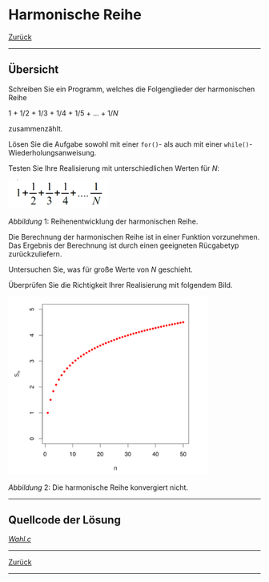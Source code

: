 # Harmonische Reihe

[Zurück](./../Exercises.md)

---

## Übersicht

Schreiben Sie ein Programm, welches die Folgenglieder der harmonischen Reihe

1 + 1/2 + 1/3 + 1/4 + 1/5 + … + 1/*N*

zusammenzählt.

Lösen Sie die Aufgabe sowohl mit einer `for()`- als auch mit einer `while()`-Wiederholungsanweisung.

Testen Sie Ihre Realisierung mit unterschiedlichen Werten für *N*:

<img src="HarmonischeReihe_01.png" width="200">

*Abbildung* 1: Reihenentwicklung der harmonischen Reihe.

Die Berechnung der harmonischen Reihe ist in einer Funktion vorzunehmen.
Das Ergebnis der Berechnung ist durch einen geeigneten Rücgabetyp zurückzuliefern.

Untersuchen Sie, was für große Werte von *N* geschieht.

Überprüfen Sie die Richtigkeit Ihrer Realisierung mit folgendem Bild.

<img src="HarmonischeReihe_02.png" width="400">

*Abbildung* 2: Die harmonische Reihe konvergiert nicht.

---

## Quellcode der Lösung

[*Wahl.c*](./HarmonischeReihe.c)

---

[Zurück](./../Exercises.md)

---
